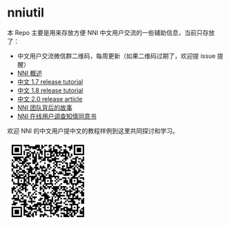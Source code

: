 # nniutil
本 Repo 主要是用来存放方便 NNI 中文用户交流的一些辅助信息，当前只存放了：
- 中文用户交流微信群二维码，每周更新（如果二维码过期了，欢迎提 issue 提醒） 
- [NNI 概述](https://www.msra.cn/zh-cn/news/features/nni)
- [中文 1.7 release tutorial](v1.7_tutorial/README.md)
- [中文 1.8 release tutorial](v1.8_tutorial/README.md)
- [中文 2.0 release article](https://www.msra.cn/zh-cn/news/features/nni-2)
- [NNI 团队背后的故事](https://www.msra.cn/zh-cn/news/features/nni-team)
- [NNI 在线用户调查知情同意书](Online_Survey/Microsoft_Research_Project_Participation_Consent_Form.md)

欢迎 NNI 的中文用户提中文的教程样例到这里共同探讨和学习。

![nni](https://github.com/scarlett2018/nniutil/blob/master/wechat.png)
